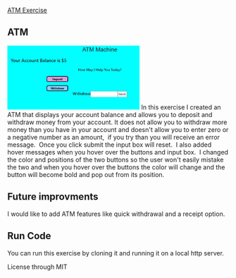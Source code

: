 <a href="https://github.com/TennWilliams/ATM"> ATM Exercise </a>
## ATM
<img src="ATM.jpg" width="300">
In this exercise I created an ATM that displays your account balance and allows you to deposit and withdraw money from your account. It does not allow you to withdraw more money than you have in your account and doesn't allow you to enter zero or a negative number as an amount,  if you try than you will receive an error message.  Once you click submit the input box will reset.  I also added hover messages when you hover over the buttons and input box.  I changed the color and positions of the two buttons so the user won't easily mistake the two and when you hover over the buttons the color will change and the button will become bold and pop out from its position. 


## Future improvments
I would like to add ATM features like quick withdrawal and a receipt option.

## Run Code
You can run this exercise by cloning it and running it on a local http server.

License through MIT
